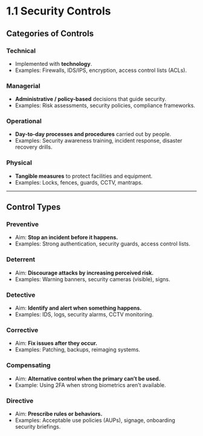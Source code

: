 # 1.1 Security Controls  

## Categories of Controls  

### Technical  
- Implemented with **technology**.  
- Examples: Firewalls, IDS/IPS, encryption, access control lists (ACLs).  

### Managerial  
- **Administrative / policy-based** decisions that guide security.  
- Examples: Risk assessments, security policies, compliance frameworks.  

### Operational  
- **Day-to-day processes and procedures** carried out by people.  
- Examples: Security awareness training, incident response, disaster recovery drills.  

### Physical  
- **Tangible measures** to protect facilities and equipment.  
- Examples: Locks, fences, guards, CCTV, mantraps.  

---

## Control Types  

### Preventive  
- Aim: **Stop an incident before it happens.**  
- Examples: Strong authentication, security guards, access control lists.  

### Deterrent  
- Aim: **Discourage attacks by increasing perceived risk.**  
- Examples: Warning banners, security cameras (visible), signs.  

### Detective  
- Aim: **Identify and alert when something happens.**  
- Examples: IDS, logs, security alarms, CCTV monitoring.  

### Corrective  
- Aim: **Fix issues after they occur.**  
- Examples: Patching, backups, reimaging systems.  

### Compensating  
- Aim: **Alternative control when the primary can’t be used.**  
- Example: Using 2FA when strong biometrics aren’t available.  

### Directive  
- Aim: **Prescribe rules or behaviors.**  
- Examples: Acceptable use policies (AUPs), signage, onboarding security briefings.  
